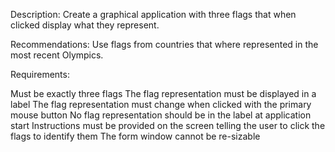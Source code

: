 Description: Create a graphical application with three flags that when clicked display what they represent.

Recommendations: Use flags from countries that where represented in the most recent Olympics.

Requirements:

Must be exactly three flags
The flag representation must be displayed in a label
The flag representation must change when clicked with the primary mouse button
No flag representation should be in the label at application start
Instructions must be provided on the screen telling the user to click the flags to identify them
The form window cannot be re-sizable

